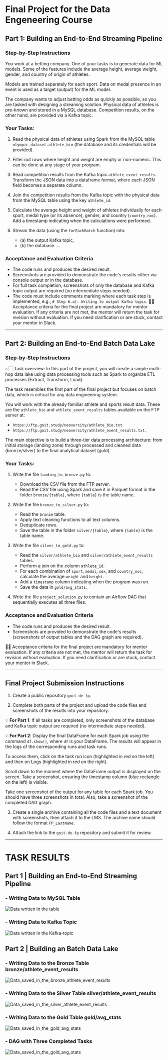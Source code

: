 # Final Project for the Data Engeneering Course

## Part 1: Building an End-to-End Streaming Pipeline

### Step-by-Step Instructions

You work at a betting company. One of your tasks is to generate data for ML models. Some of the features include the average height, average weight, gender, and country of origin of athletes.

Models are trained separately for each sport. Data on medal presence in an event is used as a target (output) for the ML model.

The company wants to adjust betting odds as quickly as possible, so you are tasked with designing a streaming solution. Physical data of athletes is pre-known and stored in a MySQL database. Competition results, on the other hand, are provided via a Kafka topic.

### Your Tasks:

1. Read the physical data of athletes using Spark from the MySQL table `olympic_dataset.athlete_bio` (the database and its credentials will be provided).
2. Filter out rows where height and weight are empty or non-numeric. This can be done at any stage of your program.

3. Read competition results from the Kafka topic `athlete_event_results`. Transform the JSON data into a dataframe format, where each JSON field becomes a separate column.

4. Join the competition results from the Kafka topic with the physical data from the MySQL table using the key `athlete_id`.

5. Calculate the average height and weight of athletes individually for each sport, medal type (or its absence), gender, and country (`country_noc`). Add a timestamp indicating when the calculations were performed.

6. Stream the data (using the `forEachBatch` function) into:
   - (a) the output Kafka topic,
   - (b) the database.
     ...

### Acceptance and Evaluation Criteria

- The code runs and produces the desired result.
- Screenshots are provided to demonstrate the code's results either via console output or in the database.
- For full task completion, screenshots of only the database and Kafka topic output are required (no intermediate steps needed).
- The code must include comments marking where each task step is implemented, e.g., `# Step 6.a): Writing to output Kafka topic`.
  ☝🏻 Acceptance criteria for the final project are mandatory for mentor evaluation. If any criteria are not met, the mentor will return the task for revision without evaluation. If you need clarification or are stuck, contact your mentor in Slack.

---

## Part 2: Building an End-to-End Batch Data Lake

### Step-by-Step Instructions

👉🏻 Task overview: In this part of the project, you will create a simple multi-hop data lake using data processing tools such as Spark to organize ETL processes (Extract, Transform, Load).

The task resembles the first part of the final project but focuses on batch data, which is critical for any data engineering system.

You will work with the already familiar athlete and sports result data. These are the `athlete_bio` and `athlete_event_results` tables available on the FTP server at:

- `https://ftp.goit.study/neoversity/athlete_bio.txt`
- `https://ftp.goit.study/neoversity/athlete_event_results.txt`.

The main objective is to build a three-tier data processing architecture: from initial storage (landing zone) through processed and cleaned data (bronze/silver) to the final analytical dataset (gold).

### Your Tasks:

1. Write the file `landing_to_bronze.py` to:

   - Download the CSV file from the FTP server.
   - Read the CSV file using Spark and save it in Parquet format in the folder `bronze/{table}`, where `{table}` is the table name.

2. Write the file `bronze_to_silver.py` to:

   - Read the `bronze` table.
   - Apply text cleaning functions to all text columns.
   - Deduplicate rows.
   - Save the table in the folder `silver/{table}`, where `{table}` is the table name.

3. Write the file `silver_to_gold.py` to:

   - Read the `silver/athlete_bio` and `silver/athlete_event_results` tables.
   - Perform a join on the column `athlete_id`.
   - For each combination of `sport`, `medal`, `sex`, and `country_noc`, calculate the average `weight` and `height`.
   - Add a `timestamp` column indicating when the program was run.
   - Save the data in `gold/avg_stats`.

4. Write the file `project_solution.py` to contain an Airflow DAG that sequentially executes all three files.

### Acceptance and Evaluation Criteria

- The code runs and produces the desired result.
- Screenshots are provided to demonstrate the code's results (screenshots of output tables and the DAG graph are required).

☝🏻 Acceptance criteria for the final project are mandatory for mentor evaluation. If any criteria are not met, the mentor will return the task for revision without evaluation. If you need clarification or are stuck, contact your mentor in Slack.

---

## Final Project Submission Instructions

1. Create a public repository `goit-de-fp`.

2. Complete both parts of the project and upload the code files and screenshots of the results into your repository.

💡 **For Part 1**: If all tasks are completed, only screenshots of the database and Kafka topic output are required (no intermediate steps needed).

💡 **For Part 2**: Display the final DataFrame for each Spark job using the command `df.show()`, where `df` is your DataFrame. The results will appear in the logs of the corresponding runs and task runs.

To access them, click on the task run icon (highlighted in red on the left) and then on Logs (highlighted in red on the right).

Scroll down to the moment where the DataFrame output is displayed on the screen. Take a screenshot, ensuring the timestamp column (blue rectangle on the left) is visible.

Take one screenshot of the output for any table for each Spark job. You should have three screenshots in total. Also, take a screenshot of the completed DAG graph.

3. Create a single archive containing all the code files and a text document with screenshots, then attach it to the LMS. The archive name should follow the format `FP_LastName`.

4. Attach the link to the `goit-de-fp` repository and submit it for review.

---

# TASK RESULTS

## Part 1 | Building an End-to-End Streaming Pipeline

### - Writing Data to MySQL Table

![Data written in the table](./screenshots/task_1.2.png)

### - Writing Data to Kafka Topic

![Data written in the Kafka-topic](./screenshots/task_1.1.png)

## Part 2 | Building an Batch Data Lake

### - Writing Data to the Bronze Table bronze/athlete_event_results

![Data_saved_in_the_bronze_athlete_event_results](./screenshots/task_2.1.png)

### - Writing Data to the Silver Table silver/athlete_event_results

![Data_saved_in_the_silver_athlete_event_results](./screenshots/task_2.2.png)

### - Writing Data to the Gold Table gold/avg_stats

![Data_saved_in_the_gold_avg_stats](./screenshots/task_2.3.png)

### - DAG with Three Completed Tasks

![Data_saved_in_the_gold_avg_stats](./screenshots/task_2.4.png)
